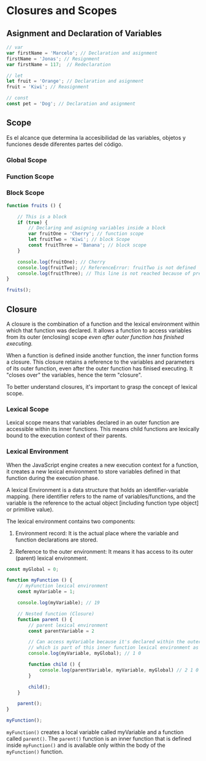 # Closures and Scopes

## Asignment and Declaration of Variables

```javascript
// var
var firstName = 'Marcelo'; // Declaration and asignment
firstName = 'Jonas'; // Resignment
var firstName = 117;  // Redeclaration

// let
let fruit = 'Orange'; // Declaration and asignment
fruit = 'Kiwi'; // Reasignment

// const
const pet = 'Dog'; // Declaration and asignment
```

## Scope

Es el alcance que determina la accesibilidad de las variables, objetos
y funciones desde diferentes partes del código.

### Global Scope

### Function Scope

### Block Scope

```javascript
function fruits () {

    // This is a block
    if (true) {
        // Declaring and asigning variables inside a block
        var fruitOne = 'Cherry'; // function scope
        let fruitTwo = 'Kiwi'; // block Scope
        const fruitThree = 'Banana'; // block scope
    }

    console.log(fruitOne); // Cherry
    console.log(fruitTwo); // ReferenceError: fruitTwo is not defined
    console.log(fruitThree); // This line is not reached because of previous error
}

fruits();
```

## Closure

A closure is the combination of a function and the lexical environment within
which that function was declared. It allows a function to access variables from
its outer (enclosing) scope *even after outer function has finished executing.*

When a function is defined inside another function, the inner function forms a
closure. This closure retains a reference to the variables and parameters of its
outer function, even after the outer function has finised executing. It "closes
over" the variables, hence the term "closure".

To better understand closures, it's important to grasp the concept of lexical
scope.

### Lexical Scope

Lexical scope means that variables declared in an outer function are
accessible within its inner functions. This means child functions are lexically
bound to the execution context of their parents.

### Lexical Environment

When the JavaScript engine creates a new execution context for a function, it
creates a new lexical environment to store variables defined in that function
during the execution phase.

A lexical Environment is a data structure that holds an identifier-variable
mapping. (here identifier refers to the name of variables/functions, and the
variable is the reference to the actual object [including function type object]
or primitive value).

The lexical environment contains two components:

1. Environment record: It is the actual place where the variable and
    function declarations are stored.

2. Reference to the outer environment: It means it has access to its outer
    (parent) lexical environment.

```javascript
const myGlobal = 0;

function myFunction () {
    // myFunction lexical environment
    const myVariable = 1;

    console.log(myVariable); // 19

    // Nested function (Closure)
    function parent () {
        // parent lexical environment
        const parentVariable = 2

        // Can access myVariable because it's declared within the outer lexical environment
        // which is part of this inner function lexical environment as well
        console.log(myVariable, myGlobal); // 1 0

        function child () {
            console.log(parentVariable, myVariable, myGlobal) // 2 1 0
        }

        child();
    }

    parent();
}

myFunction();
```

`myFunction()` creates a local variable called myVariable and a function called
`parent()`. The `parent()` function is an inner function that is defined inside
`myFunction()` and is available only within the body of the `myFunction()`
function.
